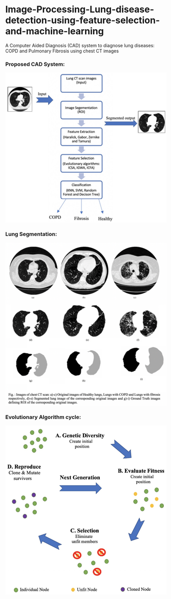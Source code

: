 # Image-Processing-Lung-disease-detection-using-feature-selection-and-machine-learning
A Computer Aided Diagnosis (CAD) system to diagnose lung diseases: COPD and Pulmonary Fibrosis using chest CT images

### Proposed CAD System:
![](readmeImages/CAD_System.jpg)


### Lung Segmentation:
![](readmeImages/lungSegmentation.png)

### Evolutionary Algorithm cycle:
![](readmeImages/evolutionaryCycle.jpg)

